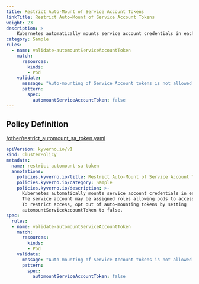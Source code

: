 ```yaml
---
title: Restrict Auto-Mount of Service Account Tokens
linkTitle: Restrict Auto-Mount of Service Account Tokens
weight: 23
description: >
    Kubernetes automatically mounts service account credentials in each pod.  The service account may be assigned roles allowing pods to access API resources.  To restrict access, opt out of auto-mounting tokens by setting  automountServiceAccountToken to false.
category: Sample
rules:
  - name: validate-automountServiceAccountToken
    match:
      resources:
        kinds:
        - Pod
    validate:
      message: "Auto-mounting of Service Account tokens is not allowed."
      pattern:
        spec:
          automountServiceAccountToken: false
---
```


## Policy Definition
<a href="https://github.com/kyverno/policies/raw/main//other/restrict_automount_sa_token.yaml" target="-blank">/other/restrict_automount_sa_token.yaml</a>

```yaml
apiVersion: kyverno.io/v1
kind: ClusterPolicy
metadata:
  name: restrict-automount-sa-token
  annotations:
    policies.kyverno.io/title: Restrict Auto-Mount of Service Account Tokens
    policies.kyverno.io/category: Sample
    policies.kyverno.io/description: >-
      Kubernetes automatically mounts service account credentials in each pod. 
      The service account may be assigned roles allowing pods to access API resources. 
      To restrict access, opt out of auto-mounting tokens by setting 
      automountServiceAccountToken to false.
spec:
  rules:
  - name: validate-automountServiceAccountToken
    match:
      resources:
        kinds:
        - Pod
    validate:
      message: "Auto-mounting of Service Account tokens is not allowed."
      pattern:
        spec:
          automountServiceAccountToken: false
```
